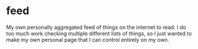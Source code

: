 # feed

My own personally aggregated feed of things on the internet to read. I do too
much work checking multiple different lists of things, so I just wanted to make
my own personal page that I can control entirely on my own.

